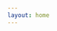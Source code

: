 ```yaml
---
layout: home
---
```


<script setup>
import Landing from './components/Landing.vue'
</script>

<Landing />
